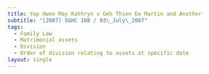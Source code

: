 ```yaml
---
title: Yap Hwee May Kathryn v Geh Thien Ee Martin and Another
subtitle: "[2007] SGHC 108 / 03\_July\_2007"
tags:
  - Family Law
  - Matrimonial assets
  - Division
  - Order of division relating to assets at specific date
layout: single
---
```


